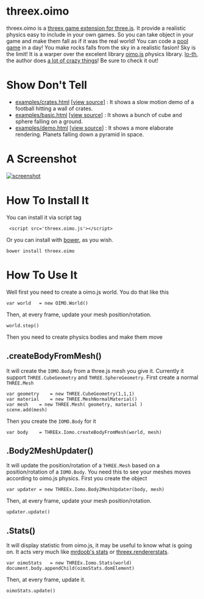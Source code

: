 threex.oimo
===========

threex.oimo is a [threex game extension for three.js](http://jeromeetienne.github.io/threex/). It provide a realistic physics easy to include in your own games. So you can take object in your game and make them fall as if it was the real world! You can code a [pool game](http://en.wikipedia.org/wiki/Pool_\(cue_sports\)) in a day!
You make rocks falls from the sky in a realistic fasion! Sky is the limit!
It is a warper over the excelent library [oimo.js](https://github.com/lo-th/Oimo.js) physics library. [lo-th](https://plus.google.com/114170447432405103307/posts), the author does [a lot of crazy things](http://3dflashlo.wordpress.com/)! Be sure to check it out! 


Show Don't Tell
===============
* [examples/crates.html](http://jeromeetienne.github.io/threex.oimo/examples/crates.html)
\[[view source](https://github.com/jeromeetienne/threex.oimo/blob/master/examples/crates.html)\] :
It shows a slow motion demo of a football hitting a wall of crates.
* [examples/basic.html](http://jeromeetienne.github.io/threex.oimo/examples/basic.html)
\[[view source](https://github.com/jeromeetienne/threex.oimo/blob/master/examples/basic.html)\] :
It shows a bunch of cube and sphere falling on a ground.
* [examples/demo.html](http://jeromeetienne.github.io/threex.oimo/examples/demo.html)
\[[view source](https://github.com/jeromeetienne/threex.oimo/blob/master/examples/demo.html)\] :
It shows a more elaborate rendering. Planets falling down a pyramid in space.

A Screenshot
============
[![screenshot](https://raw.githubusercontent.com/jeromeetienne/threex.oimo/master/examples/images/screenshot-threex-oimo-512x512.jpg)](http://jeromeetienne.github.io/threex.oimo/examples/demo.html)


How To Install It
=================

You can install it via script tag

```
 <script src='threex.oimo.js'></script>
```

Or you can install with [bower](http://bower.io/), as you wish.

```
bower install threex.oimo
```

How To Use It
=============

Well first you need to create a oimo.js world. You do that like this

```
var world	= new OIMO.World()
```

Then, at every frame, update your mesh position/rotation.

```
world.step()
```

Then you need to create physics bodies and make them move

## .createBodyFromMesh()

It will create the ```IOMO.Body``` from a three.js mesh you give it. 
Currently it support ```THREE.CubeGeometry``` and ```THREE.SphereGeometry```. First create a normal ```THREE.Mesh```

```
var geometry	= new THREE.CubeGeometry(1,1,1)
var material	= new THREE.MeshNormalMaterial()
var mesh	= new THREE.Mesh( geometry, material )
scene.add(mesh)
```

Then you create the ```IOMO.Body``` for it

```	
var body	= THREEx.Iomo.createBodyFromMesh(world, mesh)
```

## .Body2MeshUpdater()

It will update the position/rotation of a ```THREE.Mesh``` 
based on a position/rotation of a ```IOMO.Body```. You need
this to see your meshes moves according to oimo.js physics.
First you create the object

```
var updater	= new THREEx.Iomo.Body2MeshUpdater(body, mesh)
```

Then, at every frame, update your mesh position/rotation.

```
updater.update()
```


## .Stats()

It will display statistic from oimo.js, it may be useful to know what is going on.
It acts very much like 
[mrdoob's stats]()
or 
[threex.rendererstats]().

```
var oimoStats	= new THREEx.Iomo.Stats(world)
document.body.appendChild(oimoStats.domElement)
```

Then, at every frame, update it.

```
oimoStats.update()
```





















